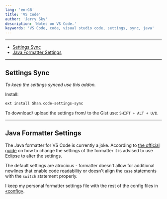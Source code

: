 ```yaml
---
lang: 'en-GB'
title: 'VS Code'
author: 'Jerry Sky'
description: 'Notes on VS Code.'
keywords: 'VS Code, code, visual studio code, settings, sync, java'
---
```


---

- [Settings Sync](#settings-sync)
- [Java Formatter Settings](#java-formatter-settings)

---

## Settings Sync

*To keep the settings synced use this addon.*

Install:

```bash
ext install Shan.code-settings-sync
```

To download/ upload the settings from/ to the Gist use: `SHIFT + ALT + U/D`.

---

## Java Formatter Settings

The Java formatter for VS Code is currently a joke. According to [the official guide](https://github.com/redhat-developer/vscode-java/wiki/Formatter-settings) on how to change the settings of the formatter it is advised to use Eclipse to alter the settings.

The default settings are atrocious - formatter doesn't allow for additional newlines that enable code readability or doesn't align the `case` statements with the `switch` statement properly.

I keep my personal formatter settings file with the rest of the config files in [«config»](../config/readme.md).
